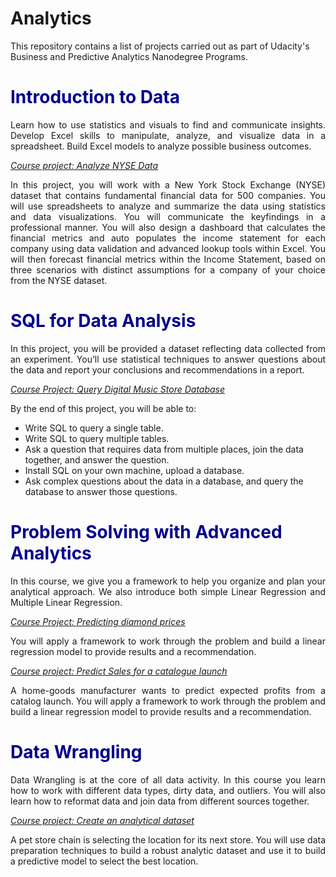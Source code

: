 # Analytics
This repository contains a list of projects carried out as part of Udacity's Business and Predictive Analytics Nanodegree Programs.
<h1 STYLE="color:DarkBlue;">
<b> Introduction to Data </b>
</h1>

<p align="justify">
Learn how to use statistics and visuals to find and communicate insights. Develop Excel skills to manipulate, analyze, and visualize data in a spreadsheet. Build Excel models to analyze possible business outcomes.
</p>

<i><a href="https://github.com/GitVroni/Analytics/blob/main/Descriptive%20statistics.pdf">Course project: Analyze NYSE Data</a></i>

<p align="justify">
In this project, you will work with a New York Stock Exchange (NYSE) dataset that contains fundamental financial data for 500 companies. You will use spreadsheets to analyze and summarize the data using statistics and data visualizations. You will communicate the keyfindings in a professional manner. You will also design a dashboard that calculates the financial metrics and auto populates the income statement for each company using data validation and advanced lookup tools within Excel. You will then forecast financial metrics within the Income Statement, based on three scenarios with distinct assumptions for a company of your choice from the NYSE dataset. 
</p>
<h1 STYLE="color:DarkBlue;">
<b> SQL for Data Analysis </b>
</h1>
<p align="justify">
In this project, you will be provided a dataset reflecting data collected from an experiment. You’ll use statistical techniques to answer questions about the data and report your conclusions and recommendations in a report.
</p>

<i><a href="https://github.com/GitVroni/Analytics/blob/main/SQL%20Project%20Presentation.pdf">Course Project: Query Digital Music Store Database</a></i>

By the end of this project, you will be able to:       
<ul>
<li>Write SQL to query a single table.</li>
<li>Write SQL to query multiple tables.</li>
<li>Ask a question that requires data from multiple places, join the data together, and answer the question.</li>    
<li>Install SQL on your own machine, upload a database.</li> 
<li>Ask complex questions about the data in a database, and query the database to answer those questions.</li> 
</ul>
  
<h1 STYLE="color:DarkBlue;">
<b> Problem Solving with Advanced Analytics </b>
</h1>
<p align="justify">
In this course, we give you a framework to help you organize and plan your analytical approach. We also introduce both simple Linear Regression and Multiple Linear Regression.
</p>

<i><a href="https://github.com/GitVroni/Analytics/blob/main/Predicting%20Diamond%20Prices.pdf">Course Project: Predicting diamond prices</a></i>

<p align="justify">
You will apply a framework to work through the problem and build a linear regression model to provide results and a recommendation. 
</p>

<i><a href="https://github.com/GitVroni/Analytics/blob/main/Predicting%20Catalog%20Demand.pdf">Course project: Predict Sales for a catalogue launch</a></i>
<p align="justify">
A home-goods manufacturer wants to predict expected profits from a catalog launch. You will apply a framework to work through the problem and build a linear regression model to provide results and a recommendation.
</p>
<h1 STYLE="color:DarkBlue;">
<b> Data Wrangling </b>
</h1>
<p align="justify">
Data Wrangling is at the core of all data activity. In this course you learn how to work with different data types, dirty data, and outliers. You will also learn how to reformat data and join data from different sources together.
</p>

<i> <a href="https://github.com/GitVroni/Analytics/blob/main/Predicting%20Pet%20Store%20Location.pdf">Course project: Create an analytical dataset</a></i>
<p align="justify">
A pet store chain is selecting the location for its next store. You will use data preparation techniques to build a robust analytic dataset and use it to build a predictive model to select the best location.
</p>
